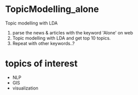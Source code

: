 # TopicModelling_alone
Topic modelling with LDA

1. parse the news & articles with the keyword 'Alone' on web
2. Topic modelling with LDA and get top 10 topics.
3. Repeat with other keywords..?


# topics of interest
- NLP
- GIS
- visualization
